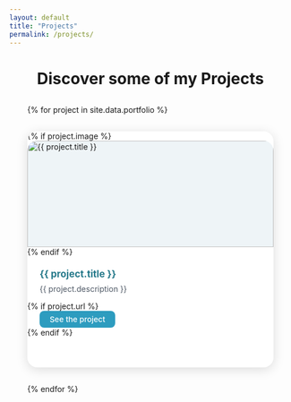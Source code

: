 ```yaml
---
layout: default
title: "Projects"
permalink: /projects/
---
```


<h1 style="text-align:center;margin-bottom:30px;">Discover some of my Projects</h1>

<style>
.projects-grid {
  display: grid;
  grid-template-columns: repeat(auto-fit, minmax(300px, 1fr));
  gap: 30px;
  margin: 0 auto 40px auto;
  padding: 0 32px;
  max-width: 1600px;
}
.project-card {
  background: #fff;
  border-radius: 18px;
  box-shadow: 0 4px 20px #0002;
  padding: 0 0 22px 0;
  transition: box-shadow 0.18s;
  display: flex;
  flex-direction: column;
  overflow: hidden;
  min-height: 400px;
}
.project-card:hover {
  box-shadow: 0 8px 30px #0003;
}
.project-img {
  width: 100%;
  height: 190px;
  object-fit: cover;
  border-top-left-radius: 18px;
  border-top-right-radius: 18px;
  background: #eef4f7;
}
.project-title {
  font-size: 1.22em;
  color: #25798a;
  font-weight: 700;
  margin: 20px 22px 8px 22px;
}
.project-desc {
  font-size: 1em;
  color: #4e5865;
  margin: 0 22px 14px 22px;
}
.project-link {
  margin: 0 22px;
  align-self: flex-start;
  background: #2d9cbf;
  color: #fff;
  border-radius: 8px;
  padding: 7px 18px;
  font-size: 0.98em;
  text-decoration: none;
  font-weight: 500;
  transition: background 0.18s;
}
.project-link:hover {
  background: #176e8c;
}
</style>

<div class="projects-grid">
{% for project in site.data.portfolio %}
  <div class="project-card">
    {% if project.image %}
      <img class="project-img" src="{{ project.image }}" alt="{{ project.title }}">
    {% endif %}
    <div class="project-title">{{ project.title }}</div>
    <div class="project-desc">{{ project.description }}</div>
    {% if project.url %}
      <a class="project-link" href="{{ project.url }}" target="_blank">See the project</a>
    {% endif %}
  </div>
{% endfor %}
</div>
